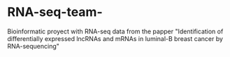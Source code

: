 # RNA-seq-team-
Bioinformatic proyect with RNA-seq data from the papper "Identification of differentially expressed lncRNAs and mRNAs in luminal-B breast cancer by RNA-sequencing"
